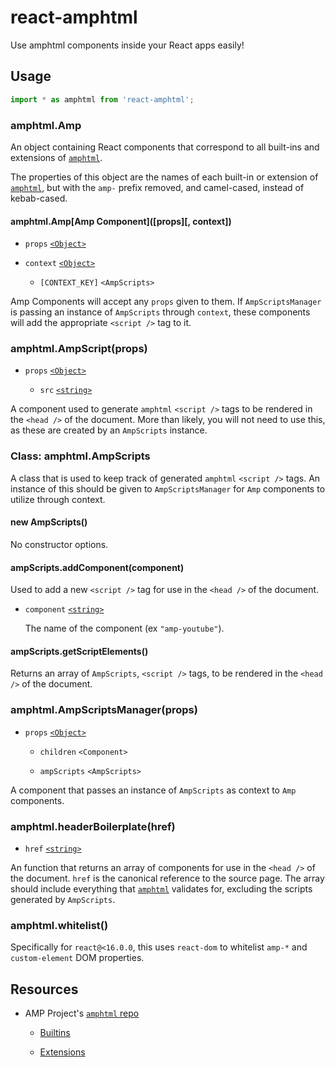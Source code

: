 # react-amphtml

Use amphtml components inside your React apps easily!

## Usage

```js
import * as amphtml from 'react-amphtml';
```

### amphtml.Amp

An object containing React components that correspond to all built-ins and
extensions of [`amphtml`][amp repo].

The properties of this object are the names of each built-in or extension of
[`amphtml`][amp repo], but with the `amp-` prefix removed, and camel-cased,
instead of kebab-cased.

#### amphtml.Amp\[Amp Component\](\[props\]\[, context\])

*   `props` [`<Object>`][mdn object]

*   `context` [`<Object>`][mdn object]

    *   `[CONTEXT_KEY]` `<AmpScripts>`

Amp Components will accept any `props` given to them. If `AmpScriptsManager` is
passing an instance of `AmpScripts` through `context`, these components will add
the appropriate `<script />` tag to it.

### amphtml.AmpScript(props)

*   `props` [`<Object>`][mdn object]

    *   `src` [`<string>`][mdn string]

A component used to generate `amphtml` `<script />` tags to be rendered in the
`<head />` of the document. More than likely, you will not need to use this, as
these are created by an `AmpScripts` instance.

### Class: amphtml.AmpScripts

A class that is used to keep track of generated `amphtml` `<script />` tags. An
instance of this should be given to `AmpScriptsManager` for `Amp` components to
utilize through context.

#### new AmpScripts()

No constructor options.

#### ampScripts.addComponent(component)

Used to add a new `<script />` tag for use in the `<head />` of the
document.

*   `component` [`<string>`][mdn string]

    The name of the component (ex `"amp-youtube"`).

#### ampScripts.getScriptElements()

Returns an array of `AmpScripts`, `<script />` tags, to be rendered in the
`<head />` of the document.

### amphtml.AmpScriptsManager(props)

*   `props` [`<Object>`][mdn object]

    *   `children`  `<Component>`

    *   `ampScripts` `<AmpScripts>`

A component that passes an instance of `AmpScripts` as context to `Amp`
components.

### amphtml.headerBoilerplate(href)

*   `href` [`<string>`][mdn string]

An function that returns an array of components for use in the `<head />` of the
document. `href` is the canonical reference to the source page. The array should
include everything that [`amphtml`][amp repo] validates for, excluding the
scripts generated by `AmpScripts`.

### amphtml.whitelist()

Specifically for `react@<16.0.0`, this uses `react-dom` to whitelist `amp-*` and
`custom-element` DOM properties.

## Resources

*   AMP Project's [`amphtml` repo][amp repo]

    *   [Builtins][amp repo builtins]

    *   [Extensions][amp repo extensions]

[amp repo]: https://github.com/ampproject/amphtml
[amp repo builtins]: ttps://github.com/ampproject/amphtml/tree/master/builtins
[amp repo extensions]: https://github.com/ampproject/amphtml/tree/master/extensions
[mdn object]: https://developer.mozilla.org/en-US/docs/Web/JavaScript/Reference/Global_Objects/Object
[mdn string]: https://developer.mozilla.org/en-US/docs/Web/JavaScript/Data_structures#String_type
